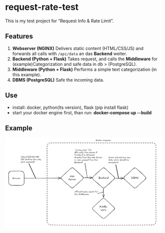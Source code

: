# request-rate-test

This is my test project for “Request Info & Rate Limit”.

## Features
1. **Webserver (NGINX)** Delivers static content (HTML/CSS/JS) and forwards all calls with `/api/data` an das **Backend** weiter.
2. **Backend (Python + Flask)** Takes request, and calls the **Middleware** for (example)Categorization and safe data in db > (PostgreSQL).
3. **Middleware (Python + Flask)** Performs a simple text categorization (in this example).
4. **DBMS (PostgreSQL)** Safe the incoming data.

## Use
- install: docker, python(lts version), flask (pip install flask)
- start your docker engine first, than run: **docker-compose up --build**

## Example
![alt text](assets/image.png)

